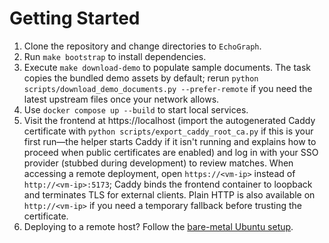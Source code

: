 # Getting Started

1. Clone the repository and change directories to `EchoGraph`.
2. Run `make bootstrap` to install dependencies.
3. Execute `make download-demo` to populate sample documents. The task copies the bundled demo
   assets by default; rerun `python scripts/download_demo_documents.py --prefer-remote` if you
   need the latest upstream files once your network allows.
4. Use `docker compose up --build` to start local services.
5. Visit the frontend at https://localhost (import the autogenerated Caddy certificate with
   `python scripts/export_caddy_root_ca.py` if this is your first run—the helper starts Caddy if
   it isn't running and explains how to proceed when public certificates are enabled) and log in
   with your SSO
   provider (stubbed during development) to review matches. When accessing a remote deployment,
   open `https://<vm-ip>` instead of `http://<vm-ip>:5173`; Caddy binds the frontend container to
   loopback and terminates TLS for external clients. Plain HTTP is also available on
   `http://<vm-ip>` if you need a temporary fallback before trusting the certificate.
6. Deploying to a remote host? Follow the [bare-metal Ubuntu setup](deployment.md#bare-metal-ubuntu-2204-contabo-vm-setup).
